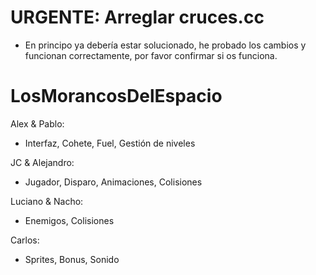 # URGENTE: Arreglar cruces.cc
- En principo ya debería estar solucionado, he probado los cambios y funcionan correctamente, por favor confirmar si os funciona.

# LosMorancosDelEspacio

Alex & Pablo:
- Interfaz, Cohete, Fuel, Gestión de niveles

JC & Alejandro:
- Jugador, Disparo, Animaciones, Colisiones

Luciano & Nacho:
- Enemigos, Colisiones

Carlos:
- Sprites, Bonus, Sonido
